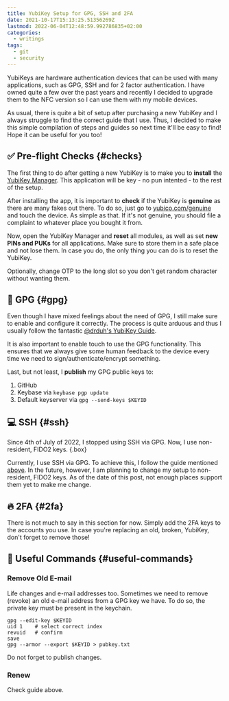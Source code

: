 ```yaml
---
title: YubiKey Setup for GPG, SSH and 2FA
date: 2021-10-17T15:13:25.51356269Z
lastmod: 2022-06-04T12:48:59.992786835+02:00
categories:
  - writings
tags:
  - git
  - security
---
```


YubiKeys are hardware authentication devices that can be used with many applications, such as GPG, SSH and for 2 factor authentication. I have owned quite a few over the past years and recently I decided to upgrade them to the NFC version so I can use them with my mobile devices.

<!--more-->

As usual, there is quite a bit of setup after purchasing a new YubiKey and I always struggle to find the correct guide that I use. Thus, I decided to make this simple compilation of steps and guides so next time it'll be easy to find! Hope it can be useful for you too!

## ✅ Pre-flight Checks {#checks}

The first thing to do after getting a new YubiKey is to make you to **install** the [YubiKey Manager](https://www.yubico.com/support/download/yubikey-manager/). This application will be key - no pun intented - to the rest of the setup.

After installing the app, it is important to **check** if the YubiKey is **genuine** as there are many fakes out there. To do so, just go to [yubico.com/genuine](https://www.yubico.com/genuine/) and touch the device. As simple as that. If it's not genuine, you should file a complaint to whatever place you bought it from.

Now, open the YubiKey Manager and **reset** all modules, as well as set **new PINs and PUKs** for all applications. Make sure to store them in a safe place and not lose them. In case you do, the only thing you can do is to reset the YubiKey.

Optionally, change OTP to the long slot so you don't get random character without wanting them.

## 🔑 GPG {#gpg}

Even though I have mixed feelings about the need of GPG, I still make sure to enable and configure it correctly. The process is quite arduous and thus I usually follow the fantastic  [@drduh's YubiKey Guide](https://github.com/drduh/YubiKey-Guide). 

It is also important to enable touch to use the GPG functionality. This ensures that we always give some human feedback to the device every time we need to sign/authenticate/encrypt something.

Last, but not least, I **publish** my GPG public keys to:

1. GitHub
2. Keybase via `keybase pgp update`
3. Default keyserver via `gpg --send-keys $KEYID`

## 💻 SSH {#ssh}

Since 4th of July of 2022, I stopped using SSH via GPG. Now, I use non-resident, FIDO2 keys.
{.box}

Currently, I use SSH via GPG. To achieve this, I follow the guide mentioned [above](#gpg). In the future, however, I am planning to change my setup to non-resident, FIDO2 keys. As of the date of this post, not enough places support them yet to make me change.

## 🔥 2FA {#2fa}

There is not much to say in this section for now. Simply add the 2FA keys to the accounts you use. In case you're replacing an old, broken, YubiKey, don't forget to remove those!

## 📃 Useful Commands {#useful-commands}

### Remove Old E-mail

Life changes and e-mail addresses too. Sometimes we need to remove (revoke) an old e-mail address from a GPG key we have. To do so, the private key must be present in the keychain.

```shell
gpg --edit-key $KEYID
uid 1    # select correct index
revuid   # confirm
save
gpg --armor --export $KEYID > pubkey.txt
```

Do not forget to publish changes.

### Renew

Check guide above.
